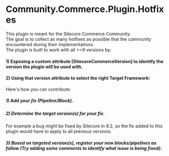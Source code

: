 # Community.Commerce.Plugin.Hotfixes

This plugin is meant for the Sitecore Commerce Community.  
The goal is to collect as many hotfixes as possible that the community encountered during their implementations.  
The plugin is built to work with all >=9 versions by:

#### 1) Exposing a custom attribute [SitecoreCommerceVersion] to identify the version the plugin will be used with.
#### 2) Using that version attribute to select the right Target Framework:




Here's how you can contribute:
##### 1) Add your fix (Pipeline/Block).

##### 2) Determine the target version(s) for your fix. 
For example a bug might be fixed by Sitecore in 9.2, so the fix added to this plugin would have to apply to all previous versions.

##### 3) Based on targeted version(s), register your new blocks/pipelines as follow (Try adding some comments to identify what issue is being fixed):




